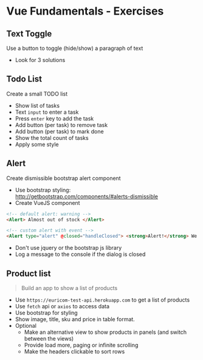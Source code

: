 # Vue Fundamentals - Exercises

## Text Toggle

Use a button to toggle (hide/show) a paragraph of text

- Look for 3 solutions

## Todo List

Create a small TODO list

- Show list of tasks
- Text `input` to enter a task
- Press `enter` key to add the task
- Add button (per task) to remove task
- Add button (per task) to mark done
- Show the total count of tasks
- Apply some style

## Alert

Create dismissible bootstrap alert component

- Use bootstrap styling:<br/>
  http://getbootstrap.com/components/#alerts-dismissible
- Create VueJS component

<!-- prettier-ignore -->

```html
<!-- default alert: warning -->
<Alert> Almost out of stock </Alert>

<!-- custom alert with event -->
<Alert type="alert" @closed="handleClosed"> <strong>Alert!</strong> We have a problem. </Alert>
```

- Don't use jquery or the bootstrap js library
- Log a message to the console if the dialog is closed

## Product list

> Build an app to show a list of products

- Use `https://euricom-test-api.herokuapp.com` to get a list of products
- Use `fetch` api or `axios` to access data
- Use bootstrap for styling
- Show image, title, sku and price in table format.
- Optional
  - Make an alternative view to show products in panels (and switch between the views)
  - Provide load more, paging or infinite scrolling
  - Make the headers clickable to sort rows
